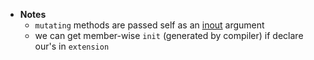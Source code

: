 - **Notes**
	-  `mutating` methods are passed self as an [inout](inout.md) argument
	-    we can get member-wise `init` (generated by compiler) if declare our's in `extension`
